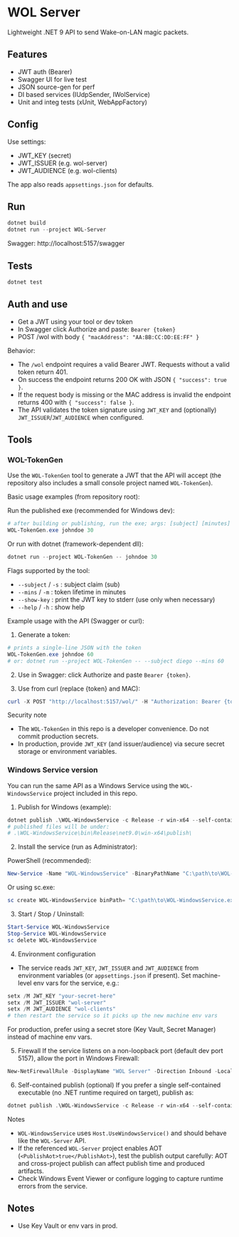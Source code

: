 # WOL Server

Lightweight .NET 9 API to send Wake-on-LAN magic packets.

## Features
- JWT auth (Bearer)
- Swagger UI for live test
- JSON source-gen for perf
- DI based services (IUdpSender, IWolService)
- Unit and integ tests (xUnit, WebAppFactory)

## Config
Use settings:
- JWT_KEY (secret)
- JWT_ISSUER (e.g. wol-server)
- JWT_AUDIENCE (e.g. wol-clients)

The app also reads `appsettings.json` for defaults.

## Run
```powershell
dotnet build
dotnet run --project WOL-Server
```
Swagger: http://localhost:5157/swagger

## Tests
```powershell
dotnet test
```

## Auth and use
- Get a JWT using your tool or dev token
- In Swagger click Authorize and paste: `Bearer {token}`
- POST /wol with body `{ "macAddress": "AA:BB:CC:DD:EE:FF" }`

Behavior:
- The `/wol` endpoint requires a valid Bearer JWT. Requests without a valid token return 401.
- On success the endpoint returns 200 OK with JSON `{ "success": true }`.
- If the request body is missing or the MAC address is invalid the endpoint returns 400 with `{ "success": false }`.
- The API validates the token signature using `JWT_KEY` and (optionally) `JWT_ISSUER`/`JWT_AUDIENCE` when configured.

## Tools

### WOL-TokenGen 

Use the `WOL-TokenGen` tool to generate a JWT that the API will accept (the repository also includes a small console project named `WOL-TokenGen`).

Basic usage examples (from repository root):

Run the published exe (recommended for Windows dev):

```powershell
# after building or publishing, run the exe; args: [subject] [minutes]
WOL-TokenGen.exe johndoe 30
```

Or run with dotnet (framework-dependent dll):

```powershell
dotnet run --project WOL-TokenGen -- johndoe 30
```

Flags supported by the tool:
- `--subject` / `-s` : subject claim (sub)
- `--mins` / `-m` : token lifetime in minutes
- `--show-key` : print the JWT key to stderr (use only when necessary)
- `--help` / `-h` : show help

Example usage with the API (Swagger or curl):

1) Generate a token:

```powershell
# prints a single-line JSON with the token
WOL-TokenGen.exe johndoe 60
# or: dotnet run --project WOL-TokenGen -- --subject diego --mins 60
```

2) Use in Swagger: click Authorize and paste `Bearer {token}`.

3) Use from curl (replace {token} and MAC):

```powershell
curl -X POST "http://localhost:5157/wol/" -H "Authorization: Bearer {token}" -H "Content-Type: application/json" -d '{"macAddress":"AA:BB:CC:DD:EE:FF"}'
```

Security note
- The `WOL-TokenGen` in this repo is a developer convenience. Do not commit production secrets.
- In production, provide `JWT_KEY` (and issuer/audience) via secure secret storage or environment variables.

### Windows Service version

You can run the same API as a Windows Service using the `WOL-WindowsService` project included in this repo.

1) Publish for Windows (example):

```powershell
dotnet publish .\WOL-WindowsService -c Release -r win-x64 --self-contained false
# published files will be under:
# .\WOL-WindowsService\bin\Release\net9.0\win-x64\publish\
```

2) Install the service (run as Administrator):

PowerShell (recommended):

```powershell
New-Service -Name "WOL-WindowsService" -BinaryPathName "C:\path\to\WOL-WindowsService.exe" -DisplayName "WOL Windows Service" -StartupType Automatic
```

Or using sc.exe:

```powershell
sc create WOL-WindowsService binPath= "C:\path\to\WOL-WindowsService.exe" start= auto
```

3) Start / Stop / Uninstall:

```powershell
Start-Service WOL-WindowsService
Stop-Service WOL-WindowsService
sc delete WOL-WindowsService
```

4) Environment configuration
- The service reads `JWT_KEY`, `JWT_ISSUER` and `JWT_AUDIENCE` from environment variables (or `appsettings.json` if present). Set machine-level env vars for the service, e.g.:

```powershell
setx /M JWT_KEY "your-secret-here"
setx /M JWT_ISSUER "wol-server"
setx /M JWT_AUDIENCE "wol-clients"
# then restart the service so it picks up the new machine env vars
```

For production, prefer using a secret store (Key Vault, Secret Manager) instead of machine env vars.

5) Firewall
If the service listens on a non-loopback port (default dev port 5157), allow the port in Windows Firewall:

```powershell
New-NetFirewallRule -DisplayName "WOL Server" -Direction Inbound -LocalPort 5157 -Protocol TCP -Action Allow
```

6) Self-contained publish (optional)
If you prefer a single self-contained executable (no .NET runtime required on target), publish as:

```powershell
dotnet publish .\WOL-WindowsService -c Release -r win-x64 --self-contained true -p:PublishSingleFile=true
```

Notes
- `WOL-WindowsService` uses `Host.UseWindowsService()` and should behave like the `WOL-Server` API.
- If the referenced `WOL-Server` project enables AOT (`<PublishAot>true</PublishAot>`), test the publish output carefully: AOT and cross-project publish can affect publish time and produced artifacts.
- Check Windows Event Viewer or configure logging to capture runtime errors from the service.

## Notes
- Use Key Vault or env vars in prod.